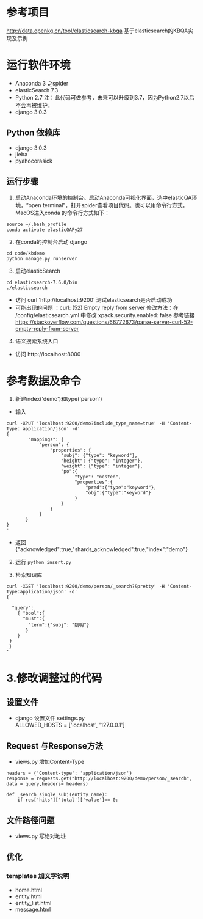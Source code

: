 # 参考项目
http://data.openkg.cn/tool/elasticsearch-kbqa  基于elasticsearch的KBQA实现及示例

# 运行软件环境
* Anaconda 3     之spider
* elasticSearch 7.3  
* Python 2.7  注：此代码可做参考，未来可以升级到3.7，因为Python2.7以后不会再被维护。
* django 3.0.3
## Python 依赖库
* django  3.0.3
* jieba   
* pyahocorasick
## 运行步骤
1. 启动Anaconda环境的控制台。启动Anaconda可视化界面，选中elasticQA环境，“open terminal"，打开spider查看项目代码。也可以用命令行方式，MacOS进入conda 的命令行方式如下：
```
source ~/.bash_profile  
conda activate elasticQAPy27
```
2. 在conda的控制台启动 django  
``` 
cd code/kbdemo
python manage.py runserver
```
3. 启动elasticSearch 
```
cd elasticsearch-7.6.0/bin 
./elasticsearch  
```

* 访问 curl 'http://localhost:9200’  测试elasticsearch是否启动成功
* 可能出现的问题 ：curl: (52) Empty reply from server 修改方法：在 /config/elasticsearch.yml 中修改 xpack.security.enabled: false 参考链接 https://stackoverflow.com/questions/66772673/parse-server-curl-52-empty-reply-from-server
4. 语义搜索系统入口
* 访问 http://localhost:8000


#  参考数据及命令
1. 新建index('demo')和type('person')
* 输入
```
curl -XPUT 'localhost:9200/demo?include_type_name=true' -H 'Content-Type: application/json' -d'
{
        "mappings": {
        	"person": {
                "properties": {
                    "subj": {"type": "keyword"},
                    "height": {"type": "integer"},
                    "weight": {"type": "integer"},
                    "po":{
                         "type": "nested",
                         "properties":{
                             "pred":{"type":"keyword"},
                             "obj":{"type":"keyword"}
                         }
                    }
                }
            }
       }
}
'
```
* 返回 {"acknowledged":true,"shards_acknowledged":true,"index":"demo"}  
2. 运行
`python insert.py`

3. 检索知识库

```
curl -XGET 'localhost:9200/demo/person/_search?&pretty' -H 'Content-Type:application/json' -d'
{

  "query":
    { "bool":{
      "must":{ 
        "term":{"subj": "姚明"}
       } 
    }
 } 
 }
'
```
# 3.修改调整过的代码
## 设置文件
* django 设置文件 settings.py  
ALLOWED_HOSTS = ['localhost', '127.0.0.1']  

## Request 与Response方法
* views.py  增加Content-Type
```
headers = {'Content-type': 'application/json'}
response = requests.get("http://localhost:9200/demo/person/_search", data = query,headers= headers)
```
```
def _search_single_subj(entity_name):       
    if res['hits']['total']['value']== 0:
```
## 文件路径问题
* views.py  写绝对地址
## 优化
### templates 加文字说明
* home.html  
* entity.html
* entity_list.html
* message.html
